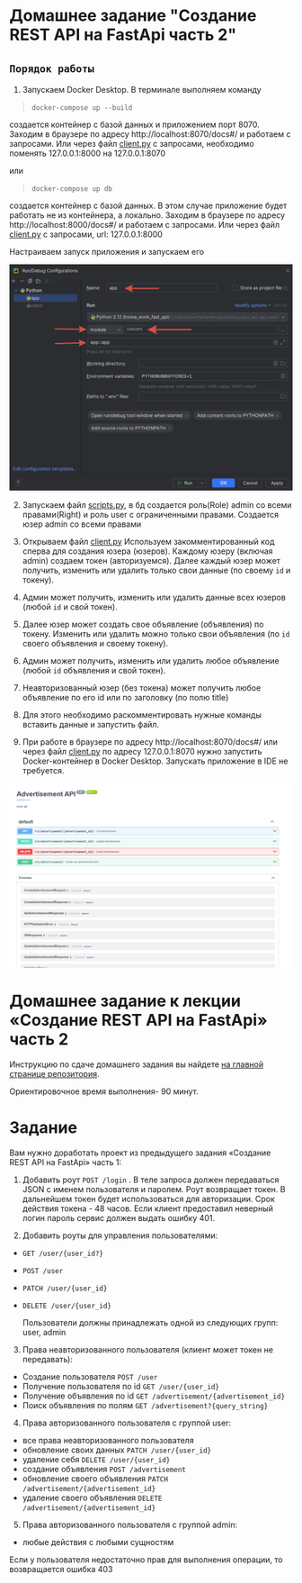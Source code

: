# Домашнее задание "Создание REST API на FastApi часть 2"

## `Порядок работы`

1. Запускаем Docker Desktop. В терминале выполняем команду

>   `docker-compose up --build`

создается контейнер с базой данных и приложением порт 8070. 
Заходим в браузере по адресу http://localhost:8070/docs#/ и работаем с запросами. Или через 
файл [client.py](client.py) с запросами, необходимо поменять 127.0.0.1:8000 на 127.0.0.1:8070

или
>   `docker-compose up db`

создается контейнер с базой данных. В этом случае приложение будет работать не из контейнера, а локально.
Заходим в браузере по адресу http://localhost:8000/docs#/ и работаем с запросами. Или через 
файл [client.py](client.py) с запросами, url: 127.0.0.1:8000

Настраиваем запуск приложения и запускаем его

![2024-07-26_04-03-13.png](media/2024-07-26_04-03-13.png)


2. Запускаем файл [scripts.py](app/scripts.py), в бд создается роль(Role) admin со всеми правами(Right)
и роль user с ограниченными правами. Создается юзер admin со всеми правами

3. Открываем файл [client.py](client.py)
Используем закомментированный код сперва для создания юзера (юзеров). Каждому юзеру (включая admin) 
создаем токен (авторизуемся). Далее каждый юзер может получить, изменить или удалить только свои данные
   (по своему `id` и токену). 
4. Админ может получить, изменить или удалить данные всех юзеров (любой `id` и свой токен).
5. Далее юзер может создать свое объявление (объявления) по токену. Изменить или удалить можно 
только свои объявления (по `id` своего объявления и своему токену). 
6. Админ может получить, изменить или удалить любое объявление (любой `id` объявления и свой токен).
7. Неавторизованный юзер (без токена) может получить любое объявление по его id или по заголовку
   (по полю title)
8. Для этого необходимо раскомментировать нужные команды вставить данные и запустить файл.
9. При работе в браузере по адресу http://localhost:8070/docs#/ или через 
файл [client.py](client.py) по адресу 127.0.0.1:8070 нужно запустить Docker-контейнер в Docker Desktop.
Запускать приложение в IDE не требуется.


![2024-07-26_03-52-44.png](media/2024-07-26_03-52-44.png)




# Домашнее задание к лекции «Создание REST API на FastApi» часть 2

Инструкцию по сдаче домашнего задания вы найдете  [на главной странице репозитория](https://github.com/netology-code/py-homeworks-web/tree/new). 


Ориентировочное время выполнения- 90 минут.

# Задание 
Вам нужно доработать проект из предыдущего задания «Создание REST API на FastApi» часть 1:

1. Добавить роут `POST /login` . В теле запроса должен передаваться JSON с именем пользователя и паролем.  Роут возвращает токен. В дальнейшем токен будет использоваться для авторизации.  Срок действия токена - 48 часов. Если клиент предоставил неверный логин пароль сервис должен выдать ошибку 401. 

2. Добавить роуты для управления пользователями:
- `GET /user/{user_id?}`
- `POST /user` 
- `PATCH /user/{user_id} `
- `DELETE /user/{user_id}`

  Пользователи должны принадлежать одной из следующих групп: user, admin

3. Права неавторизованного пользователя (клиент может токен не передавать):
- Создание пользователя `POST /user`
- Получение пользователя по id `GET /user/{user_id}`
- Получение объявления по id  `GET /advertisement/{advertisement_id}`
- Поиск объявления по полям `GET /advertisement?{query_string}`

4. Права авторизованного пользователя с группой user:
- все права неавторизованного пользователя
- обновление своих данных `PATCH /user/{user_id}`
- удаление себя `DELETE /user/{user_id}`
- создание объявления  `POST /advertisement`
- обновление своего объявления `PATCH /advertisement/{advertisement_id}`
- удаление своего объявления `DELETE /advertisement/{advertisement_id}`

5. Права авторизованного пользователя с группой admin:
- любые действия с любыми сущностям

Если у пользователя недостаточно прав для выполнения операции, то возвращается ошибка 403